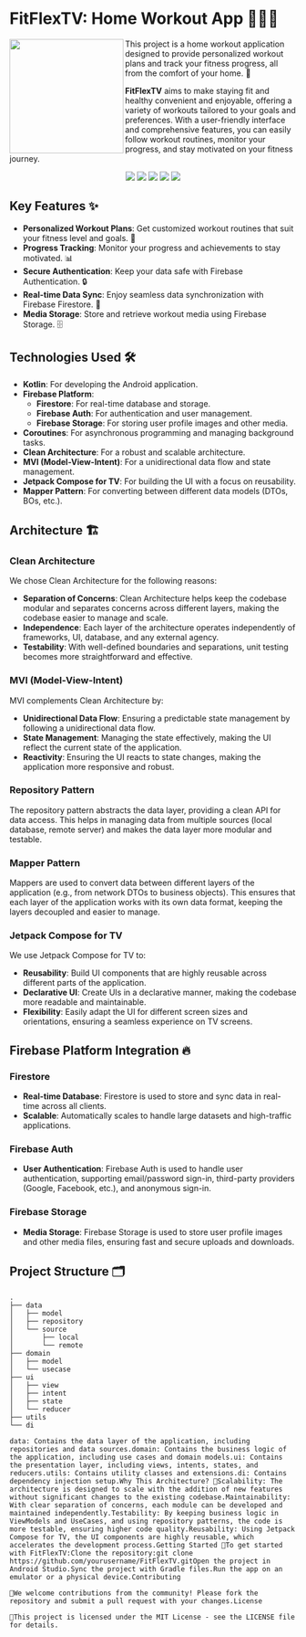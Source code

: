 # FitFlexTV: Home Workout App 🏋️‍♀️📱

<img width="auto" height="200px" align="left" src="doc/main_logo.png" />

This project is a home workout application designed to provide personalized workout plans and track your fitness progress, all from the comfort of your home. 💪

**FitFlexTV** aims to make staying fit and healthy convenient and enjoyable, offering a variety of workouts tailored to your goals and preferences. With a user-friendly interface and comprehensive features, you can easily follow workout routines, monitor your progress, and stay motivated on your fitness journey.

<p align="center">
  <img src="https://img.shields.io/badge/Android%20Studio-3DDC84.svg?style=for-the-badge&logo=android-studio&logoColor=white" />
  <img src="https://img.shields.io/badge/kotlin-%237F52FF.svg?style=for-the-badge&logo=kotlin&logoColor=white" />
  <img src="https://img.shields.io/badge/Android-3DDC84?style=for-the-badge&logo=android&logoColor=white" />
  <img src="https://img.shields.io/badge/JWT-000000?style=for-the-badge&logo=JSON%20web%20tokens&logoColor=white" />
  <img src="https://img.shields.io/badge/Material%20UI-007FFF?style=for-the-badge&logo=mui&logoColor=white" />
</p>

## Key Features ✨

- **Personalized Workout Plans**: Get customized workout routines that suit your fitness level and goals. 📝
- **Progress Tracking**: Monitor your progress and achievements to stay motivated. 📊
- **Secure Authentication**: Keep your data safe with Firebase Authentication. 🔒
- **Real-time Data Sync**: Enjoy seamless data synchronization with Firebase Firestore. 🔄
- **Media Storage**: Store and retrieve workout media using Firebase Storage. 🗄️

## Technologies Used 🛠️

- **Kotlin**: For developing the Android application.
- **Firebase Platform**:
  - **Firestore**: For real-time database and storage.
  - **Firebase Auth**: For authentication and user management.
  - **Firebase Storage**: For storing user profile images and other media.
- **Coroutines**: For asynchronous programming and managing background tasks.
- **Clean Architecture**: For a robust and scalable architecture.
- **MVI (Model-View-Intent)**: For a unidirectional data flow and state management.
- **Jetpack Compose for TV**: For building the UI with a focus on reusability.
- **Mapper Pattern**: For converting between different data models (DTOs, BOs, etc.).

## Architecture 🏗️

### Clean Architecture

We chose Clean Architecture for the following reasons:

- **Separation of Concerns**: Clean Architecture helps keep the codebase modular and separates concerns across different layers, making the codebase easier to manage and scale.
- **Independence**: Each layer of the architecture operates independently of frameworks, UI, database, and any external agency.
- **Testability**: With well-defined boundaries and separations, unit testing becomes more straightforward and effective.

### MVI (Model-View-Intent)

MVI complements Clean Architecture by:

- **Unidirectional Data Flow**: Ensuring a predictable state management by following a unidirectional data flow.
- **State Management**: Managing the state effectively, making the UI reflect the current state of the application.
- **Reactivity**: Ensuring the UI reacts to state changes, making the application more responsive and robust.

### Repository Pattern

The repository pattern abstracts the data layer, providing a clean API for data access. This helps in managing data from multiple sources (local database, remote server) and makes the data layer more modular and testable.

### Mapper Pattern

Mappers are used to convert data between different layers of the application (e.g., from network DTOs to business objects). This ensures that each layer of the application works with its own data format, keeping the layers decoupled and easier to manage.

### Jetpack Compose for TV

We use Jetpack Compose for TV to:

- **Reusability**: Build UI components that are highly reusable across different parts of the application.
- **Declarative UI**: Create UIs in a declarative manner, making the codebase more readable and maintainable.
- **Flexibility**: Easily adapt the UI for different screen sizes and orientations, ensuring a seamless experience on TV screens.

## Firebase Platform Integration 🔥

### Firestore

- **Real-time Database**: Firestore is used to store and sync data in real-time across all clients.
- **Scalable**: Automatically scales to handle large datasets and high-traffic applications.

### Firebase Auth

- **User Authentication**: Firebase Auth is used to handle user authentication, supporting email/password sign-in, third-party providers (Google, Facebook, etc.), and anonymous sign-in.

### Firebase Storage

- **Media Storage**: Firebase Storage is used to store user profile images and other media files, ensuring fast and secure uploads and downloads.

## Project Structure 🗂️

```plaintext
.
├── data
│   ├── model
│   ├── repository
│   └── source
│       ├── local
│       └── remote
├── domain
│   ├── model
│   └── usecase
├── ui
│   ├── view
│   ├── intent
│   ├── state
│   └── reducer
├── utils
└── di

data: Contains the data layer of the application, including repositories and data sources.domain: Contains the business logic of the application, including use cases and domain models.ui: Contains the presentation layer, including views, intents, states, and reducers.utils: Contains utility classes and extensions.di: Contains dependency injection setup.Why This Architecture? 🤔Scalability: The architecture is designed to scale with the addition of new features without significant changes to the existing codebase.Maintainability: With clear separation of concerns, each module can be developed and maintained independently.Testability: By keeping business logic in ViewModels and UseCases, and using repository patterns, the code is more testable, ensuring higher code quality.Reusability: Using Jetpack Compose for TV, the UI components are highly reusable, which accelerates the development process.Getting Started 🚀To get started with FitFlexTV:Clone the repository:git clone https://github.com/yourusername/FitFlexTV.gitOpen the project in Android Studio.Sync the project with Gradle files.Run the app on an emulator or a physical device.Contributing 

🤝We welcome contributions from the community! Please fork the repository and submit a pull request with your changes.License 

📄This project is licensed under the MIT License - see the LICENSE file for details.
